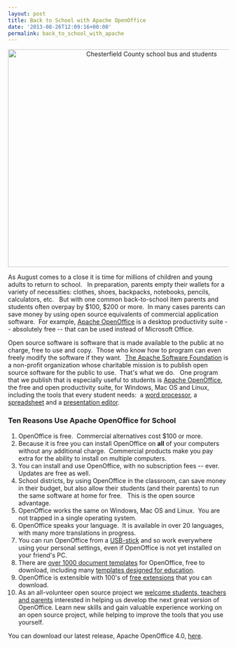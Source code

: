 ```yaml
---
layout: post
title: Back to School with Apache OpenOffice
date: '2013-08-26T12:09:16+00:00'
permalink: back_to_school_with_apache
---
```

<div align="center"> 
    <p><a href="http://www.flickr.com/photos/library_of_virginia/3595197971/" title="Chesterfield County school bus and students by The Library of Virginia, on Flickr"><img width="640" height="497" src="http://farm4.staticflickr.com/3305/3595197971_77e49c61af_z.jpg?zz=1" alt="Chesterfield County school bus and students" /></a></p><a href="http://www.flickr.com/photos/library_of_virginia/3595197971/" title="Chesterfield County school bus and students by The Library of Virginia, on Flickr"> </a> 
  </div> 
  <p> </p> 
  <p>As August comes to a close it is time for millions of children and young adults to return to school.&nbsp;&nbsp; In preparation, parents empty their wallets for a variety of necessities: clothes, shoes, backpacks, notebooks, pencils, calculators, etc.&nbsp;&nbsp; But with one common back-to-school item parents and students often overpay by $100, $200 or more.&nbsp; In many cases parents can save money by using open source equivalents of commercial application software.&nbsp; For example, <a href="http://www.openoffice.org/">Apache OpenOffice</a> is a desktop productivity suite -- absolutely free -- that can be used instead of Microsoft Office.<br /></p> 
  <p>Open source software is software that is made available to the public at no charge, free to use and copy.&nbsp; Those who know how to program can even freely modify the software if they want.&nbsp; <a href="http://www.apache.org/">The Apache Software Foundation</a> is a non-profit organization whose charitable mission is to publish open source software for the public to use.&nbsp; That's what we do.&nbsp;&nbsp; One program that we publish that is especially useful to students is <a href="http://www.openoffice.org/">Apache OpenOffice</a>,&nbsp; the free and open productivity suite, for Windows, Mac OS and Linux, including the tools that every student needs:&nbsp; a <a href="http://www.openoffice.org/product/writer.html">word processor</a>, a <a href="http://www.openoffice.org/product/calc.html">spreadsheet</a> and a <a href="http://www.openoffice.org/product/impress.html">presentation editor</a>.<br /></p> 
  <p> </p> 
  <h3>Ten Reasons Use Apache OpenOffice for School <br /></h3> 
  <ol> 
    <li>OpenOffice is free.&nbsp; Commercial alternatives cost $100 or more.</li> 
    <li>Because it is free you can install OpenOffice on <b>all</b> of your computers without any additional charge.&nbsp; Commercial products make you pay extra for the ability to install on multiple computers.</li> 
    <li>You can install and use OpenOffice, with no subscription fees -- ever.&nbsp; Updates are free as well.<br /></li> 
    <li>School districts, by using OpenOffice in the classroom, can save money in their budget, but also allow their students (and their parents) to run the same software at home for free.&nbsp;&nbsp; This is the open source advantage.<br /></li> 
    <li>OpenOffice works the same on Windows, Mac OS and Linux.&nbsp; You are not trapped in a single operating system.</li> 
    <li>OpenOffice speaks your language.&nbsp; It is available in over 20 languages, with many more translations in progress.<br /></li> 
    <li>You can run OpenOffice from a <a href="http://www.openoffice.org/porting/index.html">USB-stick</a> and so work everywhere using your personal 
settings, even if OpenOffice is not yet installed on your friend's PC.&nbsp;</li> 
    <li>There are <a href="http://templates.openoffice.org/">over 1000 document templates</a> for OpenOffice, free to download, including many <a href="http://templates.openoffice.org/en/search?f[0]=field_template_category%3A21">templates designed for education</a>.</li> 
    <li>OpenOffice is extensible with 100's of <a href="http://extensions.openoffice.org/">free extensions</a> that you can download.<br /></li> 
    <li>As an all-volunteer open source project we <a href="http://openoffice.apache.org/get-involved.html">welcome students, teachers and parents</a> interested in helping us develop the next great version of OpenOffice. Learn new skills and gain valuable experience working on an open source project, while helping to improve the tools that you use yourself.<br /></li> 
  </ol> 
  <p>You can download our latest release, Apache OpenOffice 4.0, <a href="http://www.openoffice.org/download/">here</a>.</p>
